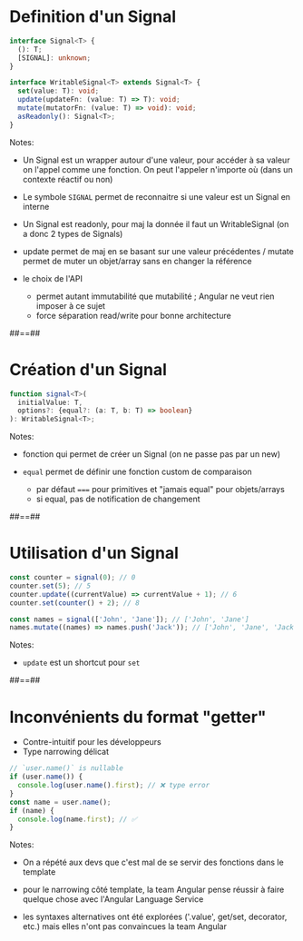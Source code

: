 <!-- .slide: class="with-code max-height" -->

# Definition d'un Signal

```typescript
interface Signal<T> {
  (): T;
  [SIGNAL]: unknown;
}
```

<!-- .element: class="big-code block" -->

```typescript
interface WritableSignal<T> extends Signal<T> {
  set(value: T): void;
  update(updateFn: (value: T) => T): void;
  mutate(mutatorFn: (value: T) => void): void;
  asReadonly(): Signal<T>;
}
```

<!-- .element: class="big-code block fragment" -->

Notes:

- Un Signal est un wrapper autour d'une valeur, pour accéder à sa valeur on l'appel comme une fonction. On peut l'appeler n'importe où (dans un contexte réactif ou non)

- Le symbole `SIGNAL` permet de reconnaitre si une valeur est un Signal en interne

- Un Signal est readonly, pour maj la donnée il faut un WritableSignal (on a donc 2 types de Signals)

- update permet de maj en se basant sur une valeur précédentes / mutate permet de muter un objet/array sans en changer la référence

- le choix de l'API
  - permet autant immutabilité que mutabilité ; Angular ne veut rien imposer à ce sujet
  - force séparation read/write pour bonne architecture

##==##

<!-- .slide: class="with-code max-height" -->

# Création d'un Signal

<!-- prettier-ignore-start -->
```typescript
function signal<T>(
  initialValue: T,
  options?: {equal?: (a: T, b: T) => boolean}
): WritableSignal<T>;
```
<!-- prettier-ignore-end -->

<!-- .element: class="big-code block" -->

Notes:

- fonction qui permet de créer un Signal (on ne passe pas par un new)

- `equal` permet de définir une fonction custom de comparaison
  - par défaut `===` pour primitives et "jamais equal" pour objets/arrays
  - si equal, pas de notification de changement

##==##

<!-- .slide: class="with-code max-height" -->

# Utilisation d'un Signal

```typescript
const counter = signal(0); // 0
counter.set(5); // 5
counter.update((currentValue) => currentValue + 1); // 6
counter.set(counter() + 2); // 8

const names = signal(['John', 'Jane']); // ['John', 'Jane']
names.mutate((names) => names.push('Jack')); // ['John', 'Jane', 'Jack']
```

<!-- .element: class="big-code block" -->

Notes:

- `update` est un shortcut pour `set`

##==##

<!-- .slide: class="with-code max-height" -->

# Inconvénients du format "getter"

- Contre-intuitif pour les développeurs
- Type narrowing délicat
<!-- .element: class="list-fragment" -->

```typescript [1-4|5-8]
// `user.name()` is nullable
if (user.name()) {
  console.log(user.name().first); // ❌ type error
}
const name = user.name();
if (name) {
  console.log(name.first); // ✅
}
```

<!-- .element: class="big-code block fragment" -->

Notes:

- On a répété aux devs que c'est mal de se servir des fonctions dans le template

- pour le narrowing côté template, la team Angular pense réussir à faire quelque chose avec l'Angular Language Service

- les syntaxes alternatives ont été explorées ('.value', get/set, decorator, etc.) mais elles n'ont pas convaincues la team Angular
